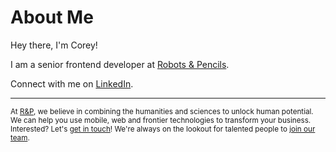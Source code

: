 # About Me

Hey there, I'm Corey!

I am a senior frontend developer at [Robots & Pencils](https://www.robotsandpencils.com/).

Connect with me on [LinkedIn](https://www.linkedin.com/in/corey-a-funk/).

---

<sub>At [R&P](https://www.robotsandpencils.com/), we believe in combining the humanities and sciences to unlock human potential. We can help you use mobile, web and frontier technologies to transform your business. Interested? Let's [get in touch](mailto:corey.funk@robotsandpencils.com)! We're always on the lookout for talented people to [join our team](https://www.robotsandpencils.com/careers/).</sub>


<!---
- 👋 Hi, I’m @coreyafunk
- 👀 I’m interested in ...
- 🌱 I’m currently learning ...
- 💞️ I’m looking to collaborate on ...
- 📫 How to reach me ...
--->

<!---
coreyafunk/coreyafunk is a ✨ special ✨ repository because its `README.md` (this file) appears on your GitHub profile.
You can click the Preview link to take a look at your changes.
--->
